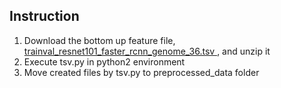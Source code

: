 <h2> Instruction </h2> 

1. Download the bottom up feature file, <a target = "_blank" href="https://imagecaption.blob.core.windows.net/imagecaption/trainval_36.zip"> trainval_resnet101_faster_rcnn_genome_36.tsv </a>, and unzip it
2. Execute tsv.py in python2 environment
3. Move created files by tsv.py to preprocessed_data folder